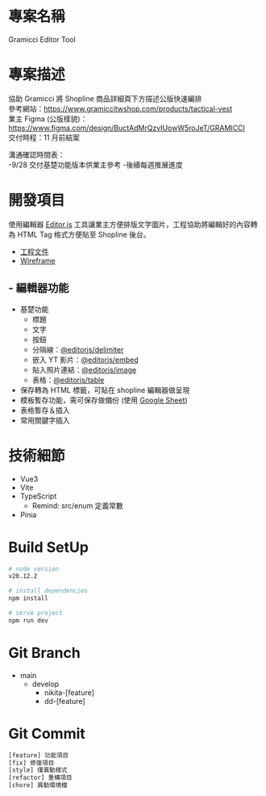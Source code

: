 # 專案名稱
Gramicci Editor Tool

# 專案描述
協助 Gramicci 將 Shopline 商品詳細頁下方描述公版快速編排<br/>
參考網站：https://www.gramiccitwshop.com/products/tactical-vest<br>
業主 Figma (公版樣貌)：https://www.figma.com/design/BuctAdMrQzvIUowW5roJeT/GRAMICCI<br>
交付時程：11 月前結案

溝通確認時間表：<br>
  -9/28 交付基楚功能版本供業主參考
  -後續每週推展進度

# 開發項目
使用編輯器 [Editor.js](https://editorjs.io/base-concepts/) 工具讓業主方便排版文字圖片，工程協助將編輯好的內容轉為 HTML Tag 格式方便貼至 Shopline 後台。<br/>
- [工程文件](https://docs.google.com/document/d/1VqIKSnj6zzPgZNa82th4ruOhy_rXOyFHo06RF8rvruM/edit)<br/>
- [Wireframe](https://www.figma.com/design/UPWVb5bJN0SnU77Ik2zvrg/Gramicci-Wireframe?node-id=0-1&node-type=canvas&t=JB8uPkmunMl4KBko-0)


## - 編輯器功能
- 基楚功能<br/>
  - 標題<br/>
  - 文字<br/>
  - 按鈕<br/>
  - 分隔線：[@editorjs/delimiter](https://www.npmjs.com/package/@editorjs/delimiter)<br/>
  - 嵌入 YT 影片：[@editorjs/embed](https://www.npmjs.com/package/@editorjs/embed)<br/>
  - 貼入照片連結：[@editorjs/image](https://github.com/editor-js/image)<br/>
  - 表格：[@editorjs/table](https://www.npmjs.com/package/@editorjs/table)<br/>
- 保存轉為 HTML 標籤，可貼在 shopline 編輯器做呈現 <br>
- 模板暫存功能，需可保存做備份 (使用 [Google Sheet](https://medium.com/sheiun/google-spreadsheet-%E5%BF%AB%E9%80%9F%E6%90%AD%E5%BB%BA%E5%85%8D%E8%B2%BB%E8%B3%87%E6%96%99%E5%BA%AB-%E4%B8%8B-4b4900baa5f0)) <br/>
- 表格暫存＆插入 <br/>
- 常用關鍵字插入

# 技術細節
- Vue3<br/>
- Vite<br/>
- TypeScript<br/>
  - Remind: src/enum 定義常數<br/>
- Pinia<br/>

# Build SetUp
```bash
# node version
v20.12.2
```
```bash
# install dependencies
npm install
```
```bash
# serve project
npm run dev
```
# Git Branch
- main <br>
  - develop
    - nikita-[feature] <br>
    - dd-[feature] <br>

# Git Commit
```bash
[feature] 功能項目
[fix] 修復項目
[style] 僅異動樣式
[refactor] 重構項目
[chore] 異動環境檔
```


